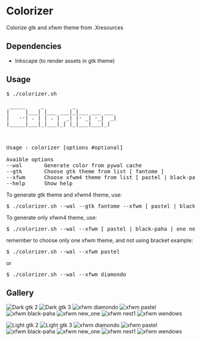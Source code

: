 # Colorizer
Colorize gtk and xfwm theme from .Xresources


## Dependencies
- Inkscape (to render assets in gtk theme)

## Usage
<pre>
$ ./colorizer.sh
                                    
 _____     _         _             
|     |___| |___ ___|_|___ ___ ___ 
|   --| . | | . |  _| |- _| -_|  _|
|_____|___|_|___|_| |_|___|___|_|  
                                   


Usage : colorizer [options #optional]

Avaible options
--wal       Generate color from pywal cache
--gtk       Choose gtk theme from list [ fantome ]
--xfwm      Choose xfwm4 theme from list [ pastel | black-paha | one_new | nest1 | diamondo | wendows ]
--help      Show help
</pre>

To generate gtk theme and xfwm4 theme, use:
<pre>
$ ./colorizer.sh --wal --gtk fantome --xfwm [ pastel | black-paha | one_new | nest1 | diamondo | wendows ]
</pre>
To generate only xfwm4 theme, use:
<pre>
$ ./colorizer.sh --wal --xfwm [ pastel | black-paha | one_new | nest1 | diamondo | wendows ]
</pre>
remember to choose only one xfwm theme, and not using bracket
example:
<pre>
$ ./colorizer.sh --wal --xfwm pastel
</pre>
or

<pre>
$ ./colorizer.sh --wal --xfwm diamondo
</pre>

## Gallery

![Dark gtk 2](Screenshots/dark-gtk2.png)
![Dark gtk 3](Screenshots/dark-gtk3.png)
![xfwm diamondo](Screenshots/dark-diamondo.png)
![xfwm pastel](Screenshots/dark-pastel.png)
![xfwm black-paha](Screenshots/dark-black-paha.png)
![xfwm new_one](Screenshots/dark-new_one.png)
![xfwm nest1](Screenshots/dark-nest1.png)
![xfwm wendows](Screenshots/dark-wendows.png)

![Light gtk 2](Screenshots/light-gtk2.png)
![Light gtk 3](Screenshots/light-gtk3.png)
![xfwm diamondo](Screenshots/light-diamondo.png)
![xfwm pastel](Screenshots/light-pastel.png)
![xfwm black-paha](Screenshots/light-black-paha.png)
![xfwm new_one](Screenshots/light-new_one.png)
![xfwm nest1](Screenshots/light-nest1.png)
![xfwm wendows](Screenshots/light-wendows.png)

